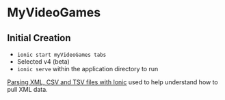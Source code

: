 # MyVideoGames

## Initial Creation
- `ionic start myVideoGames tabs`
- Selected v4 (beta)
- `ionic serve` within the application directory to run

[Parsing XML, CSV and TSV files with Ionic][1] used to help understand how to pull XML data.

[1]: http://masteringionic.com/blog/2016-12-18-parsing-xml-csv-and-tsv-files-with-ionic/
